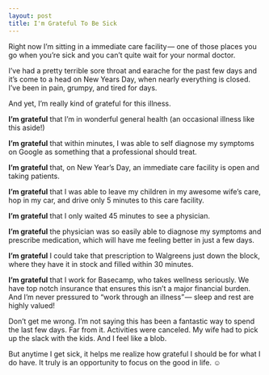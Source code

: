 ```yaml
---
layout: post
title: I'm Grateful To Be Sick
---
```


Right now I’m sitting in a immediate care facility — one of those places you go when you’re sick and you can’t quite wait for your normal doctor.

I’ve had a pretty terrible sore throat and earache for the past few days and it’s come to a head on New Years Day, when nearly everything is closed. I’ve been in pain, grumpy, and tired for days.

And yet, I’m really kind of grateful for this illness.

**I’m grateful** that I’m in wonderful general health (an occasional illness like this aside!)

**I’m grateful** that within minutes, I was able to self diagnose my symptoms on Google as something that a professional should treat.

**I’m grateful** that, on New Year’s Day, an immediate care facility is open and taking patients.

**I’m grateful** that I was able to leave my children in my awesome wife’s care, hop in my car, and drive only 5 minutes to this care facility.

**I’m grateful** that I only waited 45 minutes to see a physician.

**I’m grateful** the physician was so easily able to diagnose my symptoms and prescribe medication, which will have me feeling better in just a few days.

**I’m grateful** I could take that prescription to Walgreens just down the block, where they have it in stock and filled within 30 minutes.

**I’m grateful** that I work for Basecamp, who takes wellness seriously. We have top notch insurance that ensures this isn’t a major financial burden. And I’m never pressured to “work through an illness” — sleep and rest are highly valued!

Don’t get me wrong. I’m not saying this has been a fantastic way to spend the last few days. Far from it. Activities were canceled. My wife had to pick up the slack with the kids. And I feel like a blob.

But anytime I get sick, it helps me realize how grateful I should be for what I do have. It truly is an opportunity to focus on the good in life. ☺